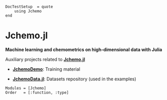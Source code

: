 ```@meta
DocTestSetup  = quote
    using Jchemo
end
```

# Jchemo.jl
**Machine learning and chemometrics on high-dimensional data with Julia**

Auxiliary projects related to [**Jchemo.jl**](https://github.com/mlesnoff/Jchemo.jl)

- [**JchemoDemo**](https://github.com/mlesnoff/JchemoDemo): Training material

- [**JchemoData.jl**](https://github.com/mlesnoff/JchemoData.jl): Datasets repository (used in the examples)

```@autodocs
Modules = [Jchemo]
Order   = [:function, :type]
```

